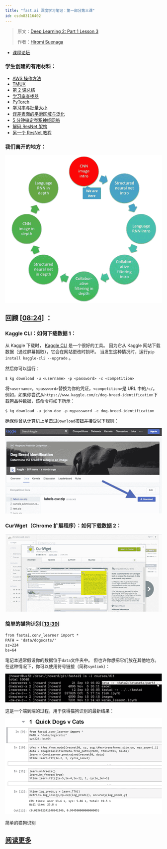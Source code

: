 ```yaml
---
title: "fast.ai 深度学习笔记：第一部分第三课"
id: csdn83116402
---
```


> 原文：[Deep Learning 2: Part 1 Lesson 3](https://medium.com/@hiromi_suenaga/deep-learning-2-part-1-lesson-3-74b0ef79e56)
> 
> 作者：[Hiromi Suenaga](https://medium.com/@hiromi_suenaga)

*   [课程论坛](http://forums.fast.ai/t/wiki-lesson-3/9401/1)

### [](https://github.com/apachecn/fastai-ml-dl-notes-zh/blob/master/zh/dl3.md#%E5%AD%A6%E7%94%9F%E5%88%9B%E5%BB%BA%E7%9A%84%E6%9C%89%E7%94%A8%E6%9D%90%E6%96%99)学生创建的有用材料：

*   [AWS 操作方法](https://github.com/reshamas/fastai_deeplearn_part1/blob/master/tools/aws_ami_gpu_setup.md)
*   [TMUX](https://github.com/reshamas/fastai_deeplearn_part1/blob/master/tools/tmux.md)
*   [第 2 课总结](https://medium.com/%40apiltamang/case-study-a-world-class-image-classifier-for-dogs-and-cats-err-anything-9cf39ee4690e)
*   [学习率查找器](https://towardsdatascience.com/estimating-optimal-learning-rate-for-a-deep-neural-network-ce32f2556ce0)
*   [PyTorch](https://towardsdatascience.com/a-practitioners-guide-to-pytorch-1d0f6a238040)
*   [学习率与批量大小](https://miguel-data-sc.github.io/2017-11-05-first/)
*   [误差表面的平滑区域与泛化](https://medium.com/%40radekosmulski/do-smoother-areas-of-the-error-surface-lead-to-better-generalization-b5f93b9edf5b)
*   [5 分钟搞定卷积神经网络](https://medium.com/%40init_27/convolutional-neural-network-in-5-minutes-8f867eb9ca39)
*   [解码 ResNet 架构](http://teleported.in/posts/decoding-resnet-architecture/)
*   [另一个 ResNet 教程](https://medium.com/%40apiltamang)

### [](https://github.com/apachecn/fastai-ml-dl-notes-zh/blob/master/zh/dl3.md#%E6%88%91%E4%BB%AC%E7%A6%BB%E5%BC%80%E7%9A%84%E5%9C%B0%E6%96%B9)我们离开的地方：

[![image.png](../img/670d2359b5f4658cce1d41e8d108c06e.png)](https://github.com/apachecn/fastai-ml-dl-notes-zh/blob/master/img/1_w03TpHU-IgKy5GsLuMYxzw.png)

## [](https://github.com/apachecn/fastai-ml-dl-notes-zh/blob/master/zh/dl3.md#%E5%9B%9E%E9%A1%BE-0824-)回顾 [[08:24](https://youtu.be/9C06ZPF8Uuc%3Ft%3D8m24s)] ：

### [](https://github.com/apachecn/fastai-ml-dl-notes-zh/blob/master/zh/dl3.md#kaggle-cli%E5%A6%82%E4%BD%95%E4%B8%8B%E8%BD%BD%E6%95%B0%E6%8D%AE-1)Kaggle CLI：如何下载数据 1：

从 Kaggle 下载时， [Kaggle CLI](https://github.com/floydwch/kaggle-cli) 是一个很好的工具。 因为它从 Kaggle 网站下载数据（通过屏幕抓取），它会在网站更改时损坏。 当发生这种情况时，运行`pip install kaggle-cli --upgrade` 。

然后你可以运行：

```
$ kg download -u <username> -p <password> -c <competition> 
```

将`<username>`，`<password>`替换为你的凭证，`<competition>`是 URL 中的`/c/`。 例如，如果你尝试从`https://www.kaggle.com/c/dog-breed-identification`下载狗品种数据，该命令将如下所示：

```
$ kg download -u john.doe -p mypassword -c dog-breed-identification 
```

确保你曾从计算机上单击过`Download`按钮并接受以下规则：

[![image.png](../img/1c9c8d90e75f2cf1d5ea8adb1a4aa0da.png)](https://github.com/apachecn/fastai-ml-dl-notes-zh/blob/master/img/1_NE_vFqUgrq_ZY-Ez8lYD1Q.png)

### [](https://github.com/apachecn/fastai-ml-dl-notes-zh/blob/master/zh/dl3.md#curwgetchrome-%E6%89%A9%E5%B1%95%E7%A8%8B%E5%BA%8F%E5%A6%82%E4%BD%95%E4%B8%8B%E8%BD%BD%E6%95%B0%E6%8D%AE-2)CurWget（Chrome 扩展程序）：如何下载数据 2：

[![image.png](../img/8d495065fca3408e04448a8d40c52201.png)](https://chrome.google.com/webstore/detail/curlwget/jmocjfidanebdlinpbcdkcmgdifblncg)

### [](https://github.com/apachecn/fastai-ml-dl-notes-zh/blob/master/zh/dl3.md#%E7%AE%80%E5%8D%95%E7%9A%84%E7%8C%AB%E7%8B%97%E8%AF%86%E5%88%AB-1339)简单的猫狗识别 [[13:39](https://youtu.be/9C06ZPF8Uuc%3Ft%3D13m39s)]

```
from fastai.conv_learner import *  
PATH = 'data/dogscats/'  
sz=224
bs=64 
```

笔记本通常假设你的数据位于`data`文件夹中。 但也许你想把它们放在其他地方。 在这种情况下，你可以使用符号链接（简称`symlink`）：

[![image.png](../img/375b3d4a9e7bc7f9583b788834aee0ef.png)](https://github.com/apachecn/fastai-ml-dl-notes-zh/blob/master/img/1_f835x3bUfRPT9pFaqjvutw.png)

这是一个端到端的过程，用于获得猫狗识别的最新结果：

[![image.png](../img/2376f7c877fa43cdbfd18d7c256c1c14.png)](https://github.com/apachecn/fastai-ml-dl-notes-zh/blob/master/img/1_ItxElIWV6hU9f_fwEZ9jMQ.png)

简单的猫狗识别

## [阅读更多](https://github.com/apachecn/fastai-ml-dl-notes-zh/blob/master/zh/dl3.md)